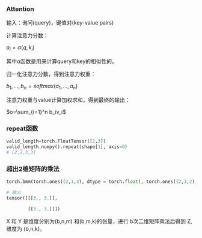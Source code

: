 ### Attention

输入：询问(query)，键值对(key-value pairs)

计算注意力分数：

$a_i=\alpha(q,k_i)$

其中$\alpha$函数是用来计算query和key的相似性的。

归一化注意力分数，得到注意力权重：

$b_1, ..., b_n=softmax(a_1, ..., a_n)$

注意力权重与value计算加权求和，得到最终的输出：

$o=\sum_{i=1}^n b_iv_i$



### repeat函数

```python
valid_length=torch.FloatTensor([2,3])
valid_length.numpy().repeat(shape[1], axis=0)
# [2,2,3,3]
```

### **超出2维矩阵的乘法** 

```python
torch.bmm(torch.ones((2,1,3), dtype = torch.float), torch.ones((2,3,2), dtype = torch.float))

# 输出
tensor([[[3., 3.]],

        [[3., 3.]]])
```

 X 和 Y 是维度分别为(b,n,m) 和(b,m,k)的张量，进行 b次二维矩阵乘法后得到 Z, 维度为 (b,n,k)。



 

